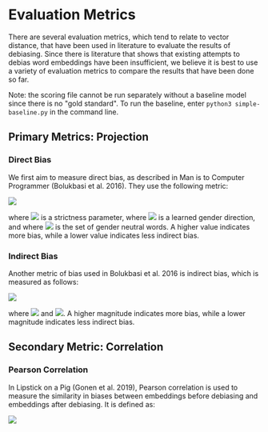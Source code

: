 # Evaluation Metrics
There are several evaluation metrics, which tend to relate to vector distance, that have been used in literature to evaluate the results of debiasing. Since there is literature that shows that existing attempts to debias word embeddings have been insufficient, we believe it is best to use a variety of evaluation metrics to compare the results that have been done so far.

Note: the scoring file cannot be run separately without a baseline model since there is no "gold standard". To run the baseline, enter `python3 simple-baseline.py` in the command line.

## Primary Metrics: Projection
### Direct Bias
We first aim to measure direct bias, as described in Man is to Computer Programmer (Bolukbasi et al. 2016). They use the following metric:

<img src="https://latex.codecogs.com/gif.latex?\text{DirectBias}_c&space;=&space;\frac{1}{|N|}&space;\sum_{w&space;\in&space;N}&space;|cos(\hat{w},&space;g)|^cs" />

where <img src="https://latex.codecogs.com/gif.latex?c" /> is a strictness parameter, where <img src="https://latex.codecogs.com/gif.latex?g" />  is a learned gender direction, and where <img src="https://latex.codecogs.com/gif.latex?N" />  is the set of gender neutral words. A higher value indicates more bias, while a lower value indicates less indirect bias.

### Indirect Bias
Another metric of bias used in Bolukbasi et al. 2016 is indirect bias, which is measured as follows:

<img src="https://latex.codecogs.com/gif.latex?\beta(w,&space;v)&space;=&space;\frac{\left(&space;w&space;\cdot&space;v&space;-&space;\frac{w_\perp&space;\cdot&space;v_\perp}{\left\lVert&space;w_\perp\right\rVert_2&space;\left\lVert&space;v_\perp\right\rVert_2}\right&space;)&space;}{w&space;\cdot&space;v}"/>

where <img src="https://latex.codecogs.com/gif.latex?w_g&space;=&space;(w&space;\cdot&space;g)&space;g" /> and <img src="https://latex.codecogs.com/gif.latex?w_\perp&space;=&space;w&space;-&space;w_g" />. A higher magnitude indicates more bias, while a lower magnitude indicates less indirect bias.

## Secondary Metric: Correlation
### Pearson Correlation
In Lipstick on a Pig (Gonen et al. 2019), Pearson correlation is used to measure the similarity in biases between embeddings before debiasing and embeddings after debiasing.  It is defined as:

<img src="https://www.statisticshowto.datasciencecentral.com/wp-content/uploads/2012/10/pearson.gif" />
